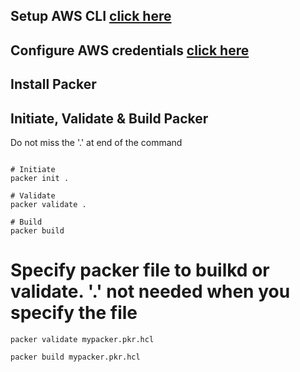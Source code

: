 ## Setup AWS CLI [click here](https://github.com/e2eSolutionArchitect/KEDB/blob/main/aws/install-aws-cli.md)

## Configure AWS credentials [click here](https://github.com/e2eSolutionArchitect/scripts/blob/main/aws/ec2/aws-configure.md)

## Install Packer

## Initiate, Validate & Build Packer
Do not miss the '.' at end of the command
```

# Initiate 
packer init .

# Validate
packer validate .

# Build
packer build 

```

# Specify packer file to builkd or validate. '.' not needed when you specify the file
```
packer validate mypacker.pkr.hcl

packer build mypacker.pkr.hcl
```

